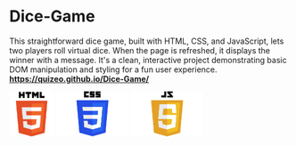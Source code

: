 # Dice-Game
This straightforward dice game, built with HTML, CSS, and JavaScript, lets two players roll virtual dice. When the page is refreshed, it displays the winner with a message. It's a clean, interactive project demonstrating basic DOM manipulation and styling for a fun user experience.
<strong style="font-weight:bold; display:block; width:100%;">https://quizeo.github.io/Dice-Game/</strong>

<div style=" disply:flex; justify-content: center; margin: 0 auto">
<img src="HTML5_logo_and_wordmark.svg.png" alt="Description" width="80px" >
<img src="CSS-Logo.png" alt="Description" width="130px" >
<img src="JavaScript-Logo-2048x1280.png" alt="Description" width="130px" >
</div>


